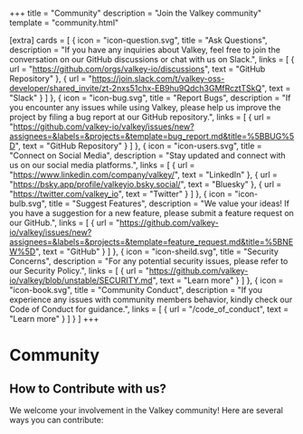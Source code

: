+++
title = "Community"
description = "Join the Valkey community"
template = "community.html"

[extra]
cards = [
  { icon = "icon-question.svg", title = "Ask Questions", description = "If you have any inquiries about Valkey, feel free to join the conversation on our GitHub discussions or chat with us on Slack.", links = [
    { url = "https://github.com/orgs/valkey-io/discussions", text = "GitHub Repository" },
    { url = "https://join.slack.com/t/valkey-oss-developer/shared_invite/zt-2nxs51chx-EB9hu9Qdch3GMfRcztTSkQ", text = "Slack" }
  ] },
  { icon = "icon-bug.svg", title = "Report Bugs", description = "If you encounter any issues while using Valkey, please help us improve the project by filing a bug report at our GitHub repository.", links = [
    { url = "https://github.com/valkey-io/valkey/issues/new?assignees=&labels=&projects=&template=bug_report.md&title=%5BBUG%5D", text = "GitHub Repository" }
  ] },
  { icon = "icon-users.svg", title = "Connect on Social Media", description = "Stay updated and connect with us on our social media platforms.", links = [
    { url = "https://www.linkedin.com/company/valkey/", text = "LinkedIn" },
    { url = "https://bsky.app/profile/valkeyio.bsky.social/", text = "Bluesky" },
    { url = "https://twitter.com/valkey_io", text = "Twitter" }
  ] },
  { icon = "icon-bulb.svg", title = "Suggest Features", description = "We value your ideas! If you have a suggestion for a new feature, please submit a feature request on our GitHub.", links = [
    { url = "https://github.com/valkey-io/valkey/issues/new?assignees=&labels=&projects=&template=feature_request.md&title=%5BNEW%5D", text = "GitHub" }
  ] },
  { icon = "icon-sheild.svg", title = "Security Concerns", description = "For any potential security issues, please refer to our Security Policy.", links = [
    { url = "https://github.com/valkey-io/valkey/blob/unstable/SECURITY.md", text = "Learn more" }
  ] },
  { icon = "icon-book.svg", title = "Community Conduct", description = "If you experience any issues with community members behavior, kindly check our Code of Conduct for guidance.", links = [
    { url = "/code_of_conduct", text = "Learn more" }
  ] }
]
+++

# Community
## How to Contribute with us?
We welcome your involvement in the Valkey community! Here are several ways you can contribute:
